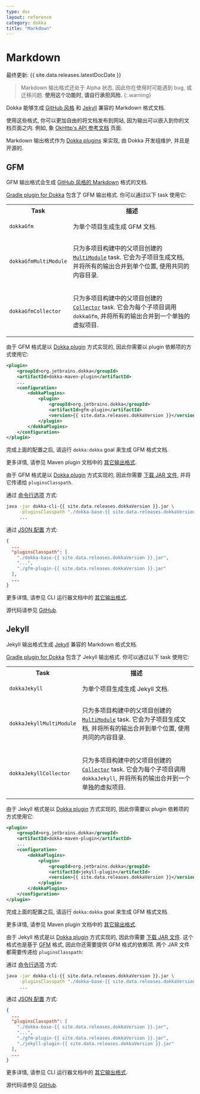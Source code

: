 ```yaml
---
type: doc
layout: reference
category: dokka
title: "Markdown"
---
```


# Markdown

最终更新: {{ site.data.releases.latestDocDate }}

> Markdown 输出格式还处于 Alpha 状态, 因此你在使用时可能遇到 bug, 或迁移问题.
> **使用这个功能时, 请自行承担风险.**
{:.warning}

Dokka 能够生成 [GitHub 风格](#gfm) 和 [Jekyll](#jekyll) 兼容的 Markdown 格式文档.

使用这些格式, 你可以更加自由的将文档发布到网站, 因为输出可以嵌入到你的文档页面之内.
例如, 象 [OkHttp's API 参考文档](https://square.github.io/okhttp/4.x/okhttp/okhttp3/) 页面.

Markdown 输出格式作为 [Dokka plugins](../dokka-plugins.html) 来实现, 由 Dokka 开发组维护, 并且是开源的.

## GFM

GFM 输出格式会生成 [GitHub 风格的 Markdown](https://github.github.com/gfm/) 格式的文档.

<div class="multi-language-sample" data-lang="gradle">

<p></p>
<p>
<a href="../runners/dokka-gradle.html">Gradle plugin for Dokka</a> 包含了 GFM 输出格式.
你可以通过以下 task 使用它:
</p>

<table>
    <tr>
        <th>
            <b>Task</b>
        </th>
        <th>
            <b>描述</b>
        </th>
    </tr>
    <tr>
        <td>
            <p><code>dokkaGfm</code></p>
        </td>
        <td>
            为单个项目生成生成 GFM 文档.
        </td>
    </tr>
    <tr>
        <td>
            <p><code>dokkaGfmMultiModule</code></p>
        </td>
        <td>
            <p>只为多项目构建中的父项目创建的 <a href="../runners/dokka-gradle.html#multi-project-builds"><code>MultiModule</code></a> task.
            它会为子项目生成文档, 并将所有的输出合并到单个位置, 使用共同的内容目录.</p>
        </td>
    </tr>
    <tr>
        <td>
            <p><code>dokkaGfmCollector</code></p>
        </td>
        <td>
            <p>只为多项目构建中的父项目创建的 <a href="../runners/dokka-gradle.html#collector-tasks"><code>Collector</code></a> task.
            它会为每个子项目调用 <code>dokkaGfm</code>, 并将所有的输出合并到一个单独的虚拟项目.</p>
        </td>
    </tr>
</table>

</div>

<div class="multi-language-sample" data-lang="Maven">

<p></p>
<p>
由于 GFM 格式是以 <a href="../dokka-plugins.html#apply-dokka-plugins">Dokka plugin</a> 方式实现的,
因此你需要以 plugin 依赖项的方式使用它:
</p>

<div class="sample" markdown="1" mode="xml" theme="idea" data-lang="xml" data-highlight-only>

```xml
<plugin>
    <groupId>org.jetbrains.dokka</groupId>
    <artifactId>dokka-maven-plugin</artifactId>
    ...
    <configuration>
        <dokkaPlugins>
            <plugin>
                <groupId>org.jetbrains.dokka</groupId>
                <artifactId>gfm-plugin</artifactId>
                <version>{{ site.data.releases.dokkaVersion }}</version>
            </plugin>
        </dokkaPlugins>
    </configuration>
</plugin>
```

</div>

<p>
完成上面的配置之后, 请运行 <code>dokka:dokka</code> goal 来生成 GFM 格式文档.
</p>

<p>
更多详情, 请参见 Maven plugin 文档中的 <a href="../runners/dokka-maven.html#other-output-formats">其它输出格式</a>.
</p>

</div>

<div class="multi-language-sample" data-lang="CLI">

<p></p>
<p>
由于 GFM 格式是以 <a href="../dokka-plugins.html#apply-dokka-plugins">Dokka plugin</a> 方式实现的,
因此你需要
<a href="https://repo1.maven.org/maven2/org/jetbrains/dokka/gfm-plugin/{{ site.data.releases.dokkaVersion }}/gfm-plugin-{{ site.data.releases.dokkaVersion }}.jar">下载 JAR 文件</a>,
并将它传递给 <code>pluginsClasspath</code>.
</p>

<p>
通过 <a href="../runners/dokka-cli.html#run-with-command-line-options">命令行选项</a> 方式:
</p>

<div class="sample" markdown="1" mode="bash" theme="idea" data-lang="bash" data-highlight-only>

```Bash
java -jar dokka-cli-{{ site.data.releases.dokkaVersion }}.jar \
     -pluginsClasspath "./dokka-base-{{ site.data.releases.dokkaVersion }}.jar;...;./gfm-plugin-{{ site.data.releases.dokkaVersion }}.jar" \
     ...
```

</div>

<p>
通过 <a href="../runners/dokka-cli.html#run-with-json-configuration">JSON 配置</a> 方式:
</p>

<div class="sample" markdown="1" mode="json" theme="idea" data-lang="json" data-highlight-only>

```json
{
  ...
  "pluginsClasspath": [
    "./dokka-base-{{ site.data.releases.dokkaVersion }}.jar",
    "...",
    "./gfm-plugin-{{ site.data.releases.dokkaVersion }}.jar"
  ],
  ...
}
```
</div>

<p>
更多详情, 请参见 CLI 运行器文档中的 <a href="../runners/dokka-cli.html#other-output-formats">其它输出格式</a>.
</p>

</div>

源代码请参见 <a href="https://github.com/Kotlin/dokka/tree/{{ site.data.releases.dokkaVersion }}/dokka-subprojects/plugin-gfm">GitHub</a>.

## Jekyll

Jekyll 输出格式生成 [Jekyll](https://jekyllrb.com/) 兼容的 Markdown 格式文档.

<div class="multi-language-sample" data-lang="Gradle">

<p></p>
<p>
<a href="../runners/dokka-gradle.html">Gradle plugin for Dokka</a> 包含了 Jekyll 输出格式.
你可以通过以下 task 使用它:
</p>

<table>
    <tr>
        <th>
            <b>Task</b>
        </th>
        <th>
            <b>描述</b>
        </th>
    </tr>
    <tr>
        <td>
            <p><code>dokkaJekyll</code></p>
        </td>
        <td>
            为单个项目生成生成 Jekyll 文档.
        </td>
    </tr>
    <tr>
        <td>
            <p><code>dokkaJekyllMultiModule</code></p>
        </td>
        <td>
            <p>只为多项目构建中的父项目创建的 <a href="../runners/dokka-gradle.html#multi-project-builds"><code>MultiModule</code></a> task.
            它会为子项目生成文档, 并将所有的输出合并到单个位置, 使用共同的内容目录.</p>
        </td>
    </tr>
    <tr>
        <td>
            <p><code>dokkaJekyllCollector</code></p>
        </td>
        <td>
            <p>只为多项目构建中的父项目创建的 <a href="../runners/dokka-gradle.html#collector-tasks"><code>Collector</code></a> task.
            它会为每个子项目调用 <code>dokkaJekyll</code>,  并将所有的输出合并到一个单独的虚拟项目.</p>
        </td>
    </tr>
</table>

</div>

<div class="multi-language-sample" data-lang="Maven">

<p></p>
<p>
由于 Jekyll 格式是以 <a href="../dokka-plugins.html#apply-dokka-plugins">Dokka plugin</a> 方式实现的,
因此你需要以 plugin 依赖项的方式使用它:
</p>

<div class="sample" markdown="1" mode="xml" theme="idea" data-lang="xml" data-highlight-only>

```xml
<plugin>
    <groupId>org.jetbrains.dokka</groupId>
    <artifactId>dokka-maven-plugin</artifactId>
    ...
    <configuration>
        <dokkaPlugins>
            <plugin>
                <groupId>org.jetbrains.dokka</groupId>
                <artifactId>jekyll-plugin</artifactId>
                <version>{{ site.data.releases.dokkaVersion }}</version>
            </plugin>
        </dokkaPlugins>
    </configuration>
</plugin>
```

</div>

<p>
完成上面的配置之后, 请运行 <code>dokka:dokka</code> goal 来生成 GFM 格式文档.
</p>

<p>
更多详情, 请参见 Maven plugin 文档中的 <a href="../runners/dokka-maven.html#other-output-formats">其它输出格式</a>.
</p>

</div>

<div class="multi-language-sample" data-lang="CLI">

<p></p>
<p>
由于 Jekyll 格式是以 <a href="../dokka-plugins.html#apply-dokka-plugins">Dokka plugin</a> 方式实现的,
因此你需要
<a href="https://repo1.maven.org/maven2/org/jetbrains/dokka/jekyll-plugin/{{ site.data.releases.dokkaVersion }}/jekyll-plugin-{{ site.data.releases.dokkaVersion }}.jar">下载 JAR 文件</a>.
这个格式也是基于 <a href="#gfm">GFM</a> 格式, 因此你还需要提供 GFM 格式的依赖项.
两个 JAR 文件都需要传递给 <code>pluginsClasspath</code>:
</p>

<p>
通过 <a href="../runners/dokka-cli.html#run-with-command-line-options">命令行选项</a> 方式:
</p>

<div class="sample" markdown="1" mode="bash" theme="idea" data-lang="bash" data-highlight-only>

```Bash
java -jar dokka-cli-{{ site.data.releases.dokkaVersion }}.jar \
     -pluginsClasspath "./dokka-base-{{ site.data.releases.dokkaVersion }}.jar;...;./gfm-plugin-{{ site.data.releases.dokkaVersion }}.jar;./jekyll-plugin-{{ site.data.releases.dokkaVersion }}.jar" \
     ...
```

</div>

<p>
通过 <a href="../runners/dokka-cli.html#run-with-json-configuration">JSON 配置</a> 方式:
</p>

<div class="sample" markdown="1" mode="json" theme="idea" data-lang="json" data-highlight-only>

```json
{
  ...
  "pluginsClasspath": [
    "./dokka-base-{{ site.data.releases.dokkaVersion }}.jar",
    "...",
    "./gfm-plugin-{{ site.data.releases.dokkaVersion }}.jar",
    "./jekyll-plugin-{{ site.data.releases.dokkaVersion }}.jar"
  ],
  ...
}
```
</div>

<p>
更多详情, 请参见 CLI 运行器文档中的 <a href="../runners/dokka-cli.html#other-output-formats">其它输出格式</a>.
</p>

</div>

源代码请参见 <a href="https://github.com/Kotlin/dokka/tree/{{ site.data.releases.dokkaVersion }}/dokka-subprojects/plugin-jekyll">GitHub</a>.
